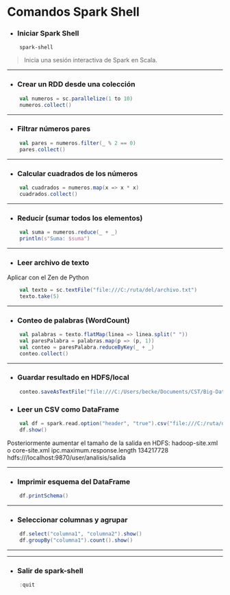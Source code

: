 # Comandos Spark Shell

* ### Iniciar Spark Shell
```shell
    spark-shell
```

> Inicia una sesión interactiva de Spark en Scala.

---

* ### Crear un RDD desde una colección
```scala
    val numeros = sc.parallelize(1 to 10)
    numeros.collect()
```

---

* ### Filtrar números pares
```scala
    val pares = numeros.filter(_ % 2 == 0)
    pares.collect()
```

---

* ### Calcular cuadrados de los números
```scala
    val cuadrados = numeros.map(x => x * x)
    cuadrados.collect()
```

---

* ### Reducir (sumar todos los elementos)
```scala
    val suma = numeros.reduce(_ + _)
    println(s"Suma: $suma")
```

---

* ### Leer archivo de texto
Aplicar con el Zen de Python
```scala
    val texto = sc.textFile("file:///C:/ruta/del/archivo.txt")
    texto.take(5)
``` 

---

* ### Conteo de palabras (WordCount)
```scala
    val palabras = texto.flatMap(linea => linea.split(" "))
    val paresPalabra = palabras.map(p => (p, 1))
    val conteo = paresPalabra.reduceByKey(_ + _)
    conteo.collect()
```

---

* ### Guardar resultado en HDFS/local
```scala
    conteo.saveAsTextFile("file:///C:/Users/becke/Documents/CST/Big-Data-4-Developers/master/salida")
```

* ### Leer un CSV como DataFrame

```scala
    val df = spark.read.option("header", "true").csv("file:///C:/ruta/datos.csv")
    df.show()
```
Posteriormente aumentar el tamaño de la salida en HDFS:
hadoop-site.xml o core-site.xml
<property>
  <name>ipc.maximum.response.length</name>
  <value>134217728</value> <!-- 128MB (puedes aumentarlo aún más si es necesario) -->
</property>
hdfs:///localhost:9870/user/analisis/salida

---

* ### Imprimir esquema del DataFrame
```scala
    df.printSchema()
```

---

* ### Seleccionar columnas y agrupar
```scala
    df.select("columna1", "columna2").show()
    df.groupBy("columna1").count().show()
```

---


---

* ### Salir de spark-shell
```scala
    :quit
```
